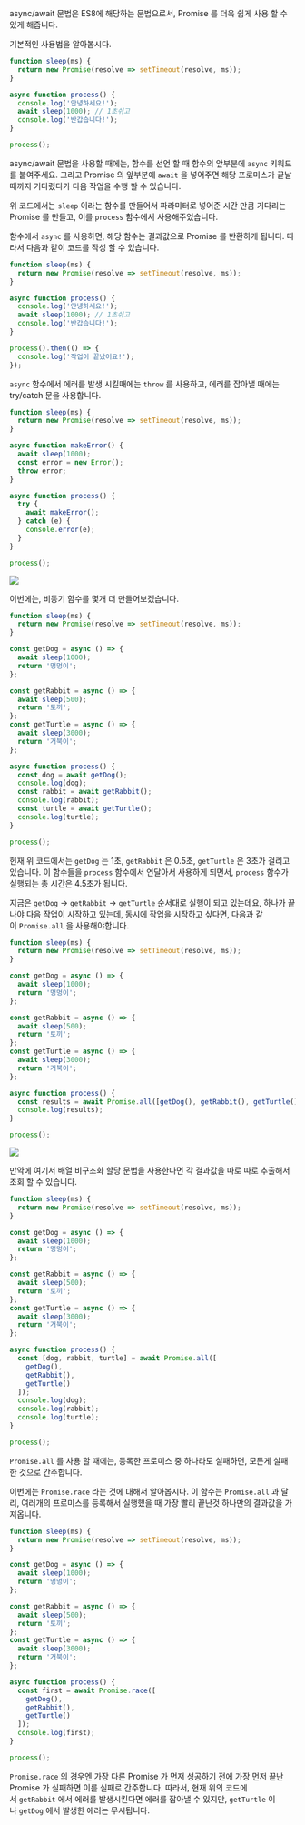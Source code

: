 async/await 문법은 ES8에 해당하는 문법으로서, Promise 를 더욱 쉽게 사용 할 수 있게 해줍니다.

기본적인 사용법을 알아봅시다.

```javascript
function sleep(ms) {
  return new Promise(resolve => setTimeout(resolve, ms));
}

async function process() {
  console.log('안녕하세요!');
  await sleep(1000); // 1초쉬고
  console.log('반갑습니다!');
}

process();
```

async/await 문법을 사용할 때에는, 함수를 선언 할 때 함수의 앞부분에 `async` 키워드를 붙여주세요. 그리고 Promise 의 앞부분에 `await` 을 넣어주면 해당 프로미스가 끝날때까지 기다렸다가 다음 작업을 수행 할 수 있습니다.

위 코드에서는 `sleep` 이라는 함수를 만들어서 파라미터로 넣어준 시간 만큼 기다리는 Promise 를 만들고, 이를 `process` 함수에서 사용해주었습니다.

함수에서 `async` 를 사용하면, 해당 함수는 결과값으로 Promise 를 반환하게 됩니다. 따라서 다음과 같이 코드를 작성 할 수 있습니다.

```javascript
function sleep(ms) {
  return new Promise(resolve => setTimeout(resolve, ms));
}

async function process() {
  console.log('안녕하세요!');
  await sleep(1000); // 1초쉬고
  console.log('반갑습니다!');
}

process().then(() => {
  console.log('작업이 끝났어요!');
});
```

`async` 함수에서 에러를 발생 시킬때에는 `throw` 를 사용하고, 에러를 잡아낼 때에는 try/catch 문을 사용합니다.

```javascript
function sleep(ms) {
  return new Promise(resolve => setTimeout(resolve, ms));
}

async function makeError() {
  await sleep(1000);
  const error = new Error();
  throw error;
}

async function process() {
  try {
    await makeError();
  } catch (e) {
    console.error(e);
  }
}

process();
```

![](https://i.imgur.com/5HndlIW.png)

이번에는, 비동기 함수를 몇개 더 만들어보겠습니다.

```javascript
function sleep(ms) {
  return new Promise(resolve => setTimeout(resolve, ms));
}

const getDog = async () => {
  await sleep(1000);
  return '멍멍이';
};

const getRabbit = async () => {
  await sleep(500);
  return '토끼';
};
const getTurtle = async () => {
  await sleep(3000);
  return '거북이';
};

async function process() {
  const dog = await getDog();
  console.log(dog);
  const rabbit = await getRabbit();
  console.log(rabbit);
  const turtle = await getTurtle();
  console.log(turtle);
}

process();
```

현재 위 코드에서는 `getDog` 는 1초, `getRabbit` 은 0.5초, `getTurtle` 은 3초가 걸리고 있습니다. 이 함수들을 `process` 함수에서 연달아서 사용하게 되면서, `process` 함수가 실행되는 총 시간은 4.5초가 됩니다.

지금은 `getDog` -> `getRabbit` -> `getTurtle` 순서대로 실행이 되고 있는데요, 하나가 끝나야 다음 작업이 시작하고 있는데, 동시에 작업을 시작하고 싶다면, 다음과 같이 `Promise.all` 을 사용해야합니다.

```javascript
function sleep(ms) {
  return new Promise(resolve => setTimeout(resolve, ms));
}

const getDog = async () => {
  await sleep(1000);
  return '멍멍이';
};

const getRabbit = async () => {
  await sleep(500);
  return '토끼';
};
const getTurtle = async () => {
  await sleep(3000);
  return '거북이';
};

async function process() {
  const results = await Promise.all([getDog(), getRabbit(), getTurtle()]);
  console.log(results);
}

process();
```

![](https://i.imgur.com/cQtv48g.png)

만약에 여기서 배열 비구조화 할당 문법을 사용한다면 각 결과값을 따로 따로 추출해서 조회 할 수 있습니다.

```javascript
function sleep(ms) {
  return new Promise(resolve => setTimeout(resolve, ms));
}

const getDog = async () => {
  await sleep(1000);
  return '멍멍이';
};

const getRabbit = async () => {
  await sleep(500);
  return '토끼';
};
const getTurtle = async () => {
  await sleep(3000);
  return '거북이';
};

async function process() {
  const [dog, rabbit, turtle] = await Promise.all([
    getDog(),
    getRabbit(),
    getTurtle()
  ]);
  console.log(dog);
  console.log(rabbit);
  console.log(turtle);
}

process();
```

`Promise.all` 를 사용 할 때에는, 등록한 프로미스 중 하나라도 실패하면, 모든게 실패 한 것으로 간주합니다.

이번에는 `Promise.race` 라는 것에 대해서 알아봅시다. 이 함수는 `Promise.all` 과 달리, 여러개의 프로미스를 등록해서 실행했을 때 가장 빨리 끝난것 하나만의 결과값을 가져옵니다.

```javascript
function sleep(ms) {
  return new Promise(resolve => setTimeout(resolve, ms));
}

const getDog = async () => {
  await sleep(1000);
  return '멍멍이';
};

const getRabbit = async () => {
  await sleep(500);
  return '토끼';
};
const getTurtle = async () => {
  await sleep(3000);
  return '거북이';
};

async function process() {
  const first = await Promise.race([
    getDog(),
    getRabbit(),
    getTurtle()
  ]);
  console.log(first);
}

process();
```

`Promise.race` 의 경우엔 가장 다른 Promise 가 먼저 성공하기 전에 가장 먼저 끝난 Promise 가 실패하면 이를 실패로 간주합니다. 따라서, 현재 위의 코드에서 `getRabbit` 에서 에러를 발생시킨다면 에러를 잡아낼 수 있지만, `getTurtle` 이나 `getDog` 에서 발생한 에러는 무시됩니다.